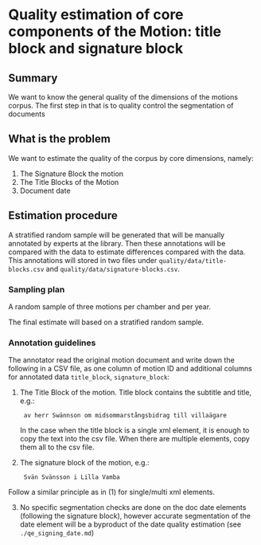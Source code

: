 # Quality estimation of core components of the Motion: title block and signature block

## Summary

We want to know the general quality of the dimensions of the motions corpus. The first step in that is to quality control the segmentation of documents


## What is the problem

We want to estimate the quality of the corpus by core dimensions, namely:

1. The Signature Block the motion
2. The Title Blocks of the Motion
3. Document date


## Estimation procedure

A stratified random sample will be generated that will be manually annotated by experts at the library. Then these annotations will be compared with the data to estimate differences compared with the data. This annotations will stored in two files under `quality/data/title-blocks.csv` and `quality/data/signature-blocks.csv`. 


### Sampling plan

A random sample of three motions per chamber and per year. 

The final estimate will based on a stratified random sample.

### Annotation guidelines

The annotator read the original motion document and write down the following in a CSV file, as one column of motion ID and additional columns for annotated data `title_block`, `signature_block`:

1. The Title Block of the motion. Title block contains the subtitle and title, e.g.:

		av herr Swännson om midsommarstångsbidrag till villaägare
	
	In the case when the title block is a single xml element, it is enough to copy the text into the csv file. When there are multiple elements, copy them all to the csv file.
	
2. The signature block of the motion, e.g.:

		Svän Svänsson i Lilla Vamba

Follow a similar principle as in (1) for single/multi xml elements.

3. No specific segmentation checks are done on the doc date elements (following the signature block), however accurate segmentation of the date element will be a byproduct of the date quality estimation (see `./qe_signing_date.md`)
